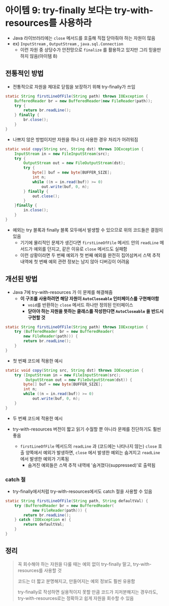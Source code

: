 # 아이템 9: try-finally 보다는 try-with-resources를 사용하라

- Java 라이브러리에는 `close` 메서드를 호출해 직접 닫아줘야 하는 자원이 많음
- ex) `InputStream` , `OutputStream` , `java.sql.Connection`
  - 이런 자원 중 상당수가 안전망으로 `finalize` 를 활용하고 있지만 그리 믿을만하지 않음(아이템 8)

## 전통적인 방법

- 전통적으로 자원을 제대로 닫힘을 보장하기 위해 try-finally가 쓰임

```java
static String firstLineOfFile(String path) throws IOException {
    BufferedReader br = new BufferedReader(new FileReader(path));
    try {
        return br.readLine();
    } finally {
        br.close();
    }
}
```

- 나쁘지 않은 방법이지만 자원을 하나 더 사용한 경우 처리가 어려워짐

```java
static void copy(String src, String dst) throws IOException {
    InputStream in = new FileInputStream(src);
    try {
        OutputStream out = new FileOutputStream(dst);
        try {
            byte[] buf = new byte[BUFFER_SIZE];
            int n;
            while ((n = in.read(buf)) >= 0)
                out.write(buf, 0, n);
        } finally {
            out.close();
        } 
    }finally {
        in.close();
    }
}
```

- 예외는 try 블록과 finally 블록 모두에서 발생할 수 있으므로 위의 코드들은 결점이 있음
  - 기기에 물리적인 문제가 생긴다면 `firstLineOfFile` 메서드 안의 `readLine` 메서드가 예외를 던지고, 같은 이유로 `close` 메서드도 실패함
  - 이런 상황이라면 두 번째 예외가 첫 번째 예외를 완전히 집어삼켜서 스택 추적 내역에 첫 번째 예외 관련 정보는 남지 않아 디버깅이 어려움

## 개선된 방법

- Java 7에 try-with-resources 가 이 문제를 해결해줌
  - **이 구조를 사용하려면 해당 자원이 `AutoCloseable` 인터페이스를 구현해야함**
    - `void`를 반환하는 `close` 메서드 하나만 정의된 인터페이스
    - **닫아야 하는 자원을 뜻하는 클래스를 작성한다면 `AutoCloseable` 을 반드시 구현할 것**

```java
static String firstLineOfFile(String path) throws IOException {
    try (BufferedReader br = new BufferedReader(
        new FileReader(path))) {
        return br.readLine();
    }
}
```

- 첫 번째 코드에 적용한 예시

```java
static void copy(String src, String dst) throws IOException {
    try (InputStream in = new FileInputStream(src);
         OutputStream out = new FileOutputStream(dst)) {
        byte[] buf = new byte[BUFFER_SIZE];
        int n;
        while ((n = in.read(buf)) >= 0)
            out.write(buf, 0, n);
    }
}
```

- 두 번째 코드에 적용한 예시

- try-with-resources 버전이 짧고 읽기 수월할 뿐 아니라 문제를 진단하기도 훨씬 좋음
  - `firstLineOfFile` 메서드의 `readLine` 과 (코드에는 나타나지 않는) `close` 호출 양쪽에서 예외가 발생하면, `close` 에서 발생한 예외는 숨겨지고 `readLine` 에서 발생한 예외가 기록됨
    - 숨겨진 예외들은 스택 추적 내역에 '숨겨졌다(suppressed)'로 출력됨

### catch 절

- try-finally에서처럼 try-with-resources에서도 catch 절을 사용할 수 있음

```java
static String firstLineOfFile(String path, String defaultVal) {
    try (BufferedReader br = new BufferedReader(
            new FileReader(path))) {
        return br.readLine();
    } catch (IOException e) {
        return defaultVal;
    }
}
```

## 정리

> 꼭 회수해야 하는 자원을 다룰 때는 예외 없이 try-finally 말고, try-with-resources를 사용할 것
>
> 코드는 더 짧고 분명해지고, 만들어지는 예외 정보도 훨씬 유용함
>
> try-finally로 작성하면 실용적이지 못할 만큼 코드가 지저분해지는 경우라도, try-with-resources로는 정확하고 쉽게 자원을 회수할 수 있음
